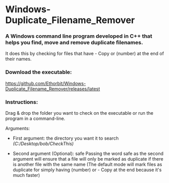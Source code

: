 # Windows-Duplicate_Filename_Remover
### A Windows command line program developed in C++ that helps you find, move and remove duplicate filenames.
It does this by checking for files that have - Copy or (number) at the end of their names.

### Download the executable:
https://github.com/Ethorbit/Windows-Duplicate_Filename_Remover/releases/latest

### Instructions:
Drag & drop the folder you want to check on the executable or run the program in a command-line.

Arguments: 
* First argument: the directory you want it to search _(C:/Desktop/bob/CheckThis)_

* Second argument (Optional): safe 
Passing the word safe as the second argument will ensure that a file will only be marked as duplicate if there is another file with the same name (The default mode will mark files as duplicate for simply having (number) or - Copy at the end because it's much faster)
